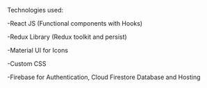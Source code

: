 Technologies used:

-React JS (Functional components with Hooks)

-Redux Library (Redux toolkit and persist)

-Material UI for Icons

-Custom CSS

-Firebase for Authentication, Cloud Firestore Database and Hosting

